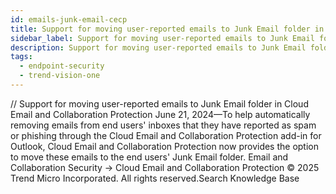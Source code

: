 ```yaml
---
id: emails-junk-email-cecp
title: Support for moving user-reported emails to Junk Email folder in Cloud Email and Collaboration Protection
sidebar_label: Support for moving user-reported emails to Junk Email folder in Cloud Email and Collaboration Protection
description: Support for moving user-reported emails to Junk Email folder in Cloud Email and Collaboration Protection
tags:
  - endpoint-security
  - trend-vision-one
---
```


/*<![CDATA[*/ $('#title').html($('meta[name=map-description]').attr('content')); /*]]>*/ Support for moving user-reported emails to Junk Email folder in Cloud Email and Collaboration Protection June 21, 2024—To help automatically removing emails from end users' inboxes that they have reported as spam or phishing through the Cloud Email and Collaboration Protection add-in for Outlook, Cloud Email and Collaboration Protection now provides the option to move these emails to the end users' Junk Email folder. Email and Collaboration Security → Cloud Email and Collaboration Protection © 2025 Trend Micro Incorporated. All rights reserved.Search Knowledge Base